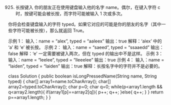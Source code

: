 925. 长按键入
你的朋友正在使用键盘输入他的名字 name。偶尔，在键入字符 c 时，按键可能会被长按，而字符可能被输入 1 次或多次。

你将会检查键盘输入的字符 typed。如果它对应的可能是你的朋友的名字（其中一些字符可能被长按），那么就返回 True。

示例 1：
输入：name = “alex”, typed = “aaleex”
输出：true
解释：‘alex’ 中的 ‘a’ 和 ‘e’ 被长按。
示例 2：
输入：name = “saeed”, typed = “ssaaedd”
输出：false
解释：‘e’ 一定需要被键入两次，但在 typed 的输出中不是这样。
示例 3：
输入：name = “leelee”, typed = “lleeelee”
输出：true
示例 4：
输入：name = “laiden”, typed = “laiden”
输出：true
解释：长按名字中的字符并不是必要的。

class Solution {
    public boolean isLongPressedName(String name, String typed) {
        char[] array1=name.toCharArray();
        char[] array2=typed.toCharArray();
        char p=0;
        char q=0;
        while(p<array1.length && q<array2.length){
            if(array1[p]==array2[q]){
                p++;
                q++;
            }else{
                q++;
            }
        }
        return p==array1.length;
    }
}
